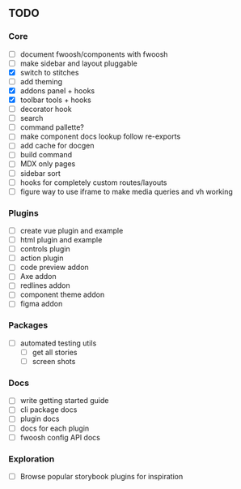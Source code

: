 ## TODO

### Core

- [ ] document fwoosh/components with fwoosh
- [ ] make sidebar and layout pluggable
- [x] switch to stitches
- [ ] add theming
- [x] addons panel + hooks
- [x] toolbar tools + hooks
- [ ] decorator hook
- [ ] search
- [ ] command pallette?
- [ ] make component docs lookup follow re-exports
- [ ] add cache for docgen
- [ ] build command
- [ ] MDX only pages
- [ ] sidebar sort
- [ ] hooks for completely custom routes/layouts
- [ ] figure way to use iframe to make media queries and vh working

### Plugins

- [ ] create vue plugin and example
- [ ] html plugin and example
- [ ] controls plugin
- [ ] action plugin
- [ ] code preview addon
- [ ] Axe addon
- [ ] redlines addon
- [ ] component theme addon
- [ ] figma addon

### Packages

- [ ] automated testing utils
  - [ ] get all stories
  - [ ] screen shots

### Docs

- [ ] write getting started guide
- [ ] cli package docs
- [ ] plugin docs
- [ ] docs for each plugin
- [ ] fwoosh config API docs

### Exploration

- [ ] Browse popular storybook plugins for inspiration

